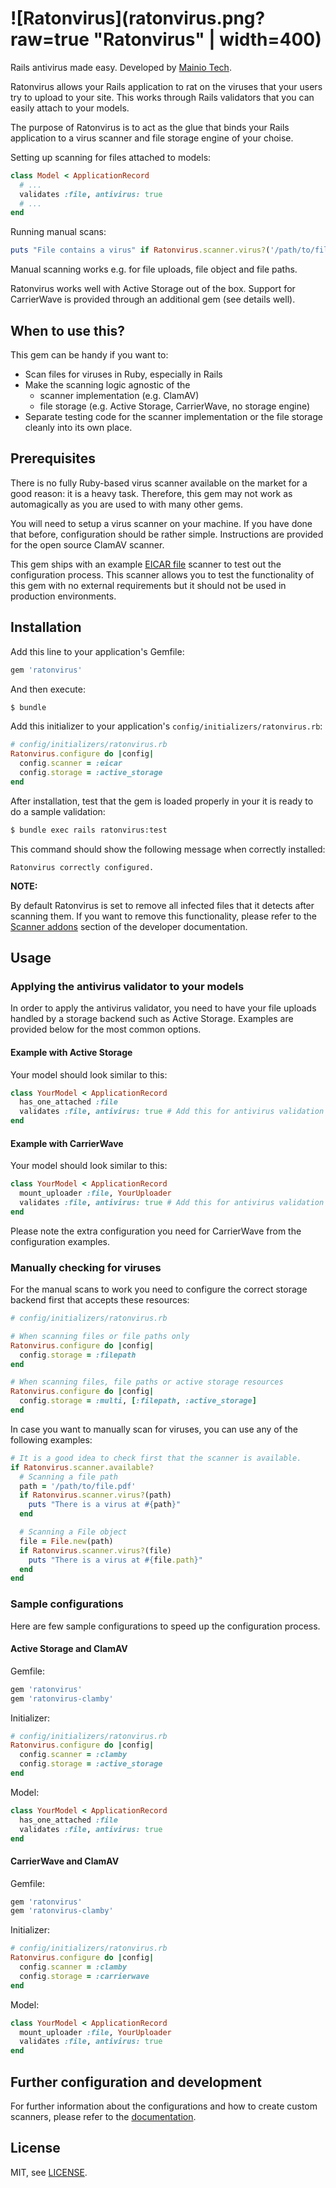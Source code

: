 # ![Ratonvirus](ratonvirus.png?raw=true "Ratonvirus" | width=400)

Rails antivirus made easy.
Developed by [Mainio Tech](https://www.mainiotech.fi/).

Ratonvirus allows your Rails application to rat on the viruses that your users
try to upload to your site. This works through Rails validators that you can
easily attach to your models.

The purpose of Ratonvirus is to act as the glue that binds your Rails
application to a virus scanner and file storage engine of your choise.

Setting up scanning for files attached to models:

```ruby
class Model < ApplicationRecord
  # ...
  validates :file, antivirus: true
  # ...
end
```

Running manual scans:

```ruby
puts "File contains a virus" if Ratonvirus.scanner.virus?('/path/to/file.pdf')
```

Manual scanning works e.g. for file uploads, file object and file paths.

Ratonvirus works well with Active Storage out of the box. Support for
CarrierWave is provided through an additional gem (see details well).

## When to use this?

This gem can be handy if you want to:

- Scan files for viruses in Ruby, especially in Rails
- Make the scanning logic agnostic of the
  * scanner implementation (e.g. ClamAV)
  * file storage (e.g. Active Storage, CarrierWave, no storage engine)
- Separate testing code for the scanner implementation or the file storage
  cleanly into its own place.

## Prerequisites

There is no fully Ruby-based virus scanner available on the market for a good
reason: it is a heavy task. Therefore, this gem may not work as automagically
as you are used to with many other gems.

You will need to setup a virus scanner on your machine. If you have done that
before, configuration should be rather simple. Instructions are provided for
the open source ClamAV scanner.

This gem ships with an example
[EICAR file](https://en.wikipedia.org/wiki/EICAR_test_file) scanner to test out
the configuration process. This scanner allows you to test the functionality of
this gem with no external requirements but it should not be used in production
environments.

## Installation

Add this line to your application's Gemfile:

```ruby
gem 'ratonvirus'
```

And then execute:

```bash
$ bundle
```

Add this initializer to your application's `config/initializers/ratonvirus.rb`:

```ruby
# config/initializers/ratonvirus.rb
Ratonvirus.configure do |config|
  config.scanner = :eicar
  config.storage = :active_storage
end
```

After installation, test that the gem is loaded properly in your it is ready to
do a sample validation:

```bash
$ bundle exec rails ratonvirus:test
```

This command should show the following message when correctly installed:

```
Ratonvirus correctly configured.
```

**NOTE:**

By default Ratonvirus is set to remove all infected files that it detects after
scanning them. If you want to remove this functionality, please refer to the
[Scanner addons](doc/index.md#scanner-addons) section of the developer
documentation.

## Usage

### Applying the antivirus validator to your models

In order to apply the antivirus validator, you need to have your file uploads
handled by a storage backend such as Active Storage. Examples are provided below
for the most common options.

#### Example with Active Storage

Your model should look similar to this:

```ruby
class YourModel < ApplicationRecord
  has_one_attached :file
  validates :file, antivirus: true # Add this for antivirus validation
end
```

#### Example with CarrierWave

Your model should look similar to this:

```ruby
class YourModel < ApplicationRecord
  mount_uploader :file, YourUploader
  validates :file, antivirus: true # Add this for antivirus validation
end
```

Please note the extra configuration you need for CarrierWave from the
configuration examples.

### Manually checking for viruses

For the manual scans to work you need to configure the correct storage backend
first that accepts these resources:

```ruby
# config/initializers/ratonvirus.rb

# When scanning files or file paths only
Ratonvirus.configure do |config|
  config.storage = :filepath
end

# When scanning files, file paths or active storage resources
Ratonvirus.configure do |config|
  config.storage = :multi, [:filepath, :active_storage]
end
```

In case you want to manually scan for viruses, you can use any of the following
examples:

```ruby
# It is a good idea to check first that the scanner is available.
if Ratonvirus.scanner.available?
  # Scanning a file path
  path = '/path/to/file.pdf'
  if Ratonvirus.scanner.virus?(path)
    puts "There is a virus at #{path}"
  end

  # Scanning a File object
  file = File.new(path)
  if Ratonvirus.scanner.virus?(file)
    puts "There is a virus at #{file.path}"
  end
end
```

### Sample configurations

Here are few sample configurations to speed up the configuration process.

#### Active Storage and ClamAV

Gemfile:

```ruby
gem 'ratonvirus'
gem 'ratonvirus-clamby'
```

Initializer:

```ruby
# config/initializers/ratonvirus.rb
Ratonvirus.configure do |config|
  config.scanner = :clamby
  config.storage = :active_storage
end
```

Model:

```ruby
class YourModel < ApplicationRecord
  has_one_attached :file
  validates :file, antivirus: true
end
```

#### CarrierWave and ClamAV

Gemfile:

```ruby
gem 'ratonvirus'
gem 'ratonvirus-clamby'
```

Initializer:

```ruby
# config/initializers/ratonvirus.rb
Ratonvirus.configure do |config|
  config.scanner = :clamby
  config.storage = :carrierwave
end
```

Model:

```ruby
class YourModel < ApplicationRecord
  mount_uploader :file, YourUploader
  validates :file, antivirus: true
end
```

## Further configuration and development

For further information about the configurations and how to create custom
scanners, please refer to the [documentation](doc/index.md).

## License

MIT, see [LICENSE](LICENSE).
